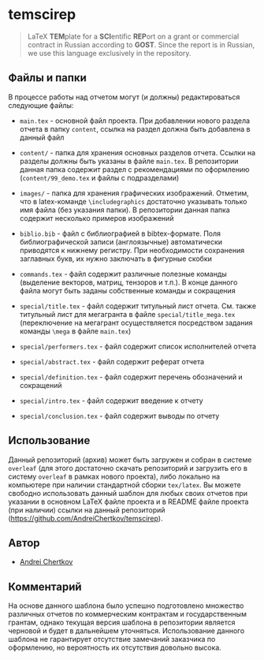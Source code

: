# temscirep

> LaTeX **TEM**plate for a **SCI**entific **REP**ort on a grant or commercial contract in Russian according to **GOST**. Since the report is in Russian, we use this language exclusively in the repository.


## Файлы и папки

В процессе работы над отчетом могут (и должны) редактироваться следующие файлы:

- `main.tex` - основной файл проекта. При добавлении нового раздела отчета в папку `content`, ссылка на раздел должна быть добавлена в данный файл

- `content/` - папка для хранения основных разделов отчета. Ссылки на разделы должны быть указаны в файле `main.tex`. В репозитории данная папка содержит раздел с рекомендациями по оформлению (`content/99_demo.tex` и файлы с подразделами)

- `images/` - папка для хранения графических изображений. Отметим, что в latex-команде `\includegraphics` достаточно указывать только имя файла (без указания папки). В репозитории данная папка содержит несколько примеров изображений

- `biblio.bib` - файл с библиографией в bibtex-формате. Поля библиографической записи (англоязычные) автоматически приводятся к нижнему регистру. При необходимости сохранения заглавных букв, их нужно заключать в фигурные скобки

- `commands.tex` - файл содержит различные полезные команды (выделение векторов, матриц, тензоров и т.п.). В конце данного файла могут быть заданы собственные команды и сокращения

- `special/title.tex` - файл содержит титульный лист отчета. См. также титульный лист для мегагранта в файле `special/title_mega.tex` (переключение на мегагрант осуществляется посредством задания команды `\mega` в файле `main.tex`)

- `special/performers.tex` - файл содержит список исполнителей отчета

- `special/abstract.tex` - файл содержит реферат отчета

- `special/definition.tex` - файл содержит перечень обозначений и сокращений

- `special/intro.tex` - файл содержит введение к отчету

- `special/conclusion.tex` - файл содержит выводы по отчету


## Использование

Данный репозиторий (архив) может быть загружен и собран в системе `overleaf` (для этого достаточно скачать репозиторий и загрузить его в систему `overleaf` в рамках нового проекта), либо локально на компьютере при наличии стандартной сборки `tex/latex`. Вы можете свободно использовать данный шаблон для любых своих отчетов при указании в основном LaTeX файле проекта и в README файле проекта (при наличии) ссылки на данный репозиторий (https://github.com/AndreiChertkov/temscirep).


## Автор

- [Andrei Chertkov](https://github.com/AndreiChertkov)


## Комментарий

На основе данного шаблона было успешно подготовлено множество различных отчетов по коммерческим контрактам и государственным грантам, однако текущая версия шаблона в репозитории является черновой и будет в дальнейшем уточняться. Использование данного шаблона не гарантирует отсутствие замечаний заказчика по оформлению, но вероятность их отсутствия довольно высока.
